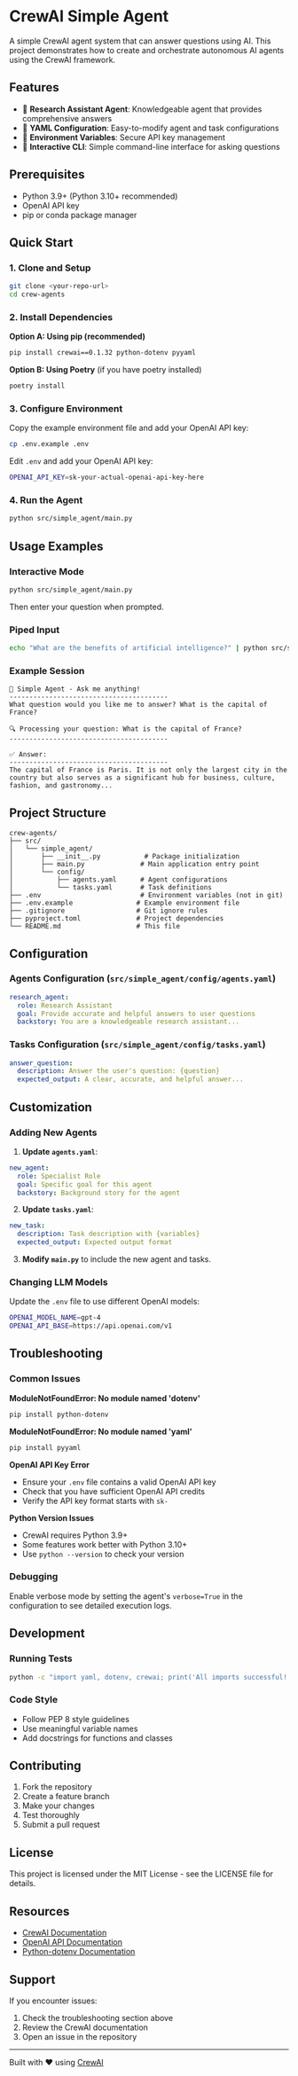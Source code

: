 # CrewAI Simple Agent

A simple CrewAI agent system that can answer questions using AI. This project demonstrates how to create and orchestrate autonomous AI agents using the CrewAI framework.

## Features

- 🤖 **Research Assistant Agent**: Knowledgeable agent that provides comprehensive answers
- 📝 **YAML Configuration**: Easy-to-modify agent and task configurations
- 🔑 **Environment Variables**: Secure API key management
- 💬 **Interactive CLI**: Simple command-line interface for asking questions

## Prerequisites

- Python 3.9+ (Python 3.10+ recommended)
- OpenAI API key
- pip or conda package manager

## Quick Start

### 1. Clone and Setup

```bash
git clone <your-repo-url>
cd crew-agents
```

### 2. Install Dependencies

**Option A: Using pip (recommended)**
```bash
pip install crewai==0.1.32 python-dotenv pyyaml
```

**Option B: Using Poetry** (if you have poetry installed)
```bash
poetry install
```

### 3. Configure Environment

Copy the example environment file and add your OpenAI API key:

```bash
cp .env.example .env
```

Edit `.env` and add your OpenAI API key:
```bash
OPENAI_API_KEY=sk-your-actual-openai-api-key-here
```

### 4. Run the Agent

```bash
python src/simple_agent/main.py
```

## Usage Examples

### Interactive Mode
```bash
python src/simple_agent/main.py
```
Then enter your question when prompted.

### Piped Input
```bash
echo "What are the benefits of artificial intelligence?" | python src/simple_agent/main.py
```

### Example Session
```
🤖 Simple Agent - Ask me anything!
----------------------------------------
What question would you like me to answer? What is the capital of France?

🔍 Processing your question: What is the capital of France?
----------------------------------------

✅ Answer:
----------------------------------------
The capital of France is Paris. It is not only the largest city in the country but also serves as a significant hub for business, culture, fashion, and gastronomy...
```

## Project Structure

```
crew-agents/
├── src/
│   └── simple_agent/
│       ├── __init__.py           # Package initialization
│       ├── main.py              # Main application entry point
│       └── config/
│           ├── agents.yaml      # Agent configurations
│           └── tasks.yaml       # Task definitions
├── .env                         # Environment variables (not in git)
├── .env.example                # Example environment file
├── .gitignore                  # Git ignore rules
├── pyproject.toml              # Project dependencies
└── README.md                   # This file
```

## Configuration

### Agents Configuration (`src/simple_agent/config/agents.yaml`)
```yaml
research_agent:
  role: Research Assistant
  goal: Provide accurate and helpful answers to user questions
  backstory: You are a knowledgeable research assistant...
```

### Tasks Configuration (`src/simple_agent/config/tasks.yaml`)
```yaml
answer_question:
  description: Answer the user's question: {question}
  expected_output: A clear, accurate, and helpful answer...
```

## Customization

### Adding New Agents

1. **Update `agents.yaml`**:
```yaml
new_agent:
  role: Specialist Role
  goal: Specific goal for this agent
  backstory: Background story for the agent
```

2. **Update `tasks.yaml`**:
```yaml
new_task:
  description: Task description with {variables}
  expected_output: Expected output format
```

3. **Modify `main.py`** to include the new agent and tasks.

### Changing LLM Models

Update the `.env` file to use different OpenAI models:
```bash
OPENAI_MODEL_NAME=gpt-4
OPENAI_API_BASE=https://api.openai.com/v1
```

## Troubleshooting

### Common Issues

**ModuleNotFoundError: No module named 'dotenv'**
```bash
pip install python-dotenv
```

**ModuleNotFoundError: No module named 'yaml'**
```bash
pip install pyyaml
```

**OpenAI API Key Error**
- Ensure your `.env` file contains a valid OpenAI API key
- Check that you have sufficient OpenAI API credits
- Verify the API key format starts with `sk-`

**Python Version Issues**
- CrewAI requires Python 3.9+
- Some features work better with Python 3.10+
- Use `python --version` to check your version

### Debugging

Enable verbose mode by setting the agent's `verbose=True` in the configuration to see detailed execution logs.

## Development

### Running Tests
```bash
python -c "import yaml, dotenv, crewai; print('All imports successful!')"
```

### Code Style
- Follow PEP 8 style guidelines
- Use meaningful variable names
- Add docstrings for functions and classes

## Contributing

1. Fork the repository
2. Create a feature branch
3. Make your changes
4. Test thoroughly
5. Submit a pull request

## License

This project is licensed under the MIT License - see the LICENSE file for details.

## Resources

- [CrewAI Documentation](https://docs.crewai.com/)
- [OpenAI API Documentation](https://platform.openai.com/docs)
- [Python-dotenv Documentation](https://github.com/theskumar/python-dotenv)

## Support

If you encounter issues:
1. Check the troubleshooting section above
2. Review the CrewAI documentation
3. Open an issue in the repository

---

Built with ❤️ using [CrewAI](https://crewai.com/)